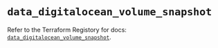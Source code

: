 # `data_digitalocean_volume_snapshot`

Refer to the Terraform Registory for docs: [`data_digitalocean_volume_snapshot`](https://registry.terraform.io/providers/digitalocean/digitalocean/2.32.0/docs/data-sources/volume_snapshot).
